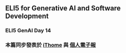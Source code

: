 ## ELI5 for Generative AI and Software Development
### ELI5 GenAI Day 14 




### 本篇同步發表於 [iThome](https://ithelp.ithome.com.tw/articles/10346971) 與 [個人電子報](https://memo.jimmyliao.net/)

